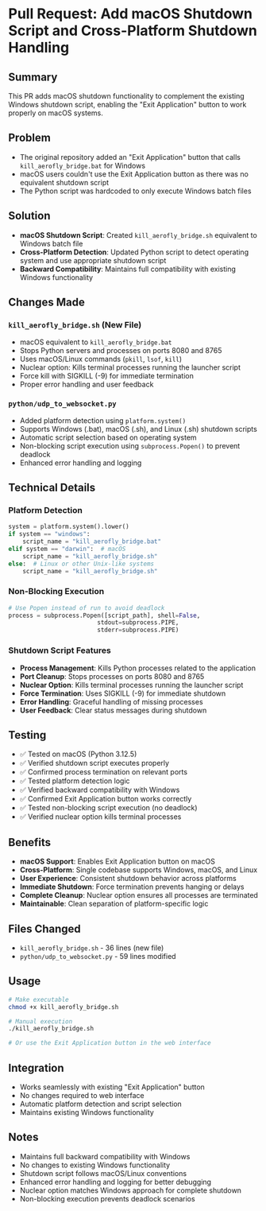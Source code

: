 # Pull Request: Add macOS Shutdown Script and Cross-Platform Shutdown Handling

## Summary
This PR adds macOS shutdown functionality to complement the existing Windows shutdown script, enabling the "Exit Application" button to work properly on macOS systems.

## Problem
- The original repository added an "Exit Application" button that calls `kill_aerofly_bridge.bat` for Windows
- macOS users couldn't use the Exit Application button as there was no equivalent shutdown script
- The Python script was hardcoded to only execute Windows batch files

## Solution
- **macOS Shutdown Script**: Created `kill_aerofly_bridge.sh` equivalent to Windows batch file
- **Cross-Platform Detection**: Updated Python script to detect operating system and use appropriate shutdown script
- **Backward Compatibility**: Maintains full compatibility with existing Windows functionality

## Changes Made

### `kill_aerofly_bridge.sh` (New File)
- macOS equivalent to `kill_aerofly_bridge.bat`
- Stops Python servers and processes on ports 8080 and 8765
- Uses macOS/Linux commands (`pkill`, `lsof`, `kill`)
- Nuclear option: Kills terminal processes running the launcher script
- Force kill with SIGKILL (-9) for immediate termination
- Proper error handling and user feedback

### `python/udp_to_websocket.py`
- Added platform detection using `platform.system()`
- Supports Windows (.bat), macOS (.sh), and Linux (.sh) shutdown scripts
- Automatic script selection based on operating system
- Non-blocking script execution using `subprocess.Popen()` to prevent deadlock
- Enhanced error handling and logging

## Technical Details

### Platform Detection
```python
system = platform.system().lower()
if system == "windows":
    script_name = "kill_aerofly_bridge.bat"
elif system == "darwin":  # macOS
    script_name = "kill_aerofly_bridge.sh"
else:  # Linux or other Unix-like systems
    script_name = "kill_aerofly_bridge.sh"
```

### Non-Blocking Execution
```python
# Use Popen instead of run to avoid deadlock
process = subprocess.Popen([script_path], shell=False,
                         stdout=subprocess.PIPE, 
                         stderr=subprocess.PIPE)
```

### Shutdown Script Features
- **Process Management**: Kills Python processes related to the application
- **Port Cleanup**: Stops processes on ports 8080 and 8765
- **Nuclear Option**: Kills terminal processes running the launcher script
- **Force Termination**: Uses SIGKILL (-9) for immediate shutdown
- **Error Handling**: Graceful handling of missing processes
- **User Feedback**: Clear status messages during shutdown

## Testing
- ✅ Tested on macOS (Python 3.12.5)
- ✅ Verified shutdown script executes properly
- ✅ Confirmed process termination on relevant ports
- ✅ Tested platform detection logic
- ✅ Verified backward compatibility with Windows
- ✅ Confirmed Exit Application button works correctly
- ✅ Tested non-blocking script execution (no deadlock)
- ✅ Verified nuclear option kills terminal processes

## Benefits
- **macOS Support**: Enables Exit Application button on macOS
- **Cross-Platform**: Single codebase supports Windows, macOS, and Linux
- **User Experience**: Consistent shutdown behavior across platforms
- **Immediate Shutdown**: Force termination prevents hanging or delays
- **Complete Cleanup**: Nuclear option ensures all processes are terminated
- **Maintainable**: Clean separation of platform-specific logic

## Files Changed
- `kill_aerofly_bridge.sh` - 36 lines (new file)
- `python/udp_to_websocket.py` - 59 lines modified

## Usage
```bash
# Make executable
chmod +x kill_aerofly_bridge.sh

# Manual execution
./kill_aerofly_bridge.sh

# Or use the Exit Application button in the web interface
```

## Integration
- Works seamlessly with existing "Exit Application" button
- No changes required to web interface
- Automatic platform detection and script selection
- Maintains existing Windows functionality

## Notes
- Maintains full backward compatibility with Windows
- No changes to existing Windows functionality
- Shutdown script follows macOS/Linux conventions
- Enhanced error handling and logging for better debugging
- Nuclear option matches Windows approach for complete shutdown
- Non-blocking execution prevents deadlock scenarios
